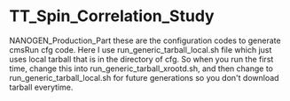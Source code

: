 # TT_Spin_Correlation_Study

NANOGEN_Production_Part
  these are the configuration codes to generate cmsRun cfg code.
  Here I use run_generic_tarball_local.sh file which just uses local tarball that is in the directory of cfg. 
  So when you run the first time, change this into run_generic_tarball_xrootd.sh, and then change to   run_generic_tarball_local.sh for future generations so you don't download tarball everytime. 
  
